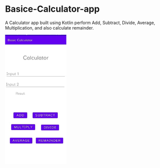 # Basice-Calculator-app
 A Calculator app built using Kotlin perform Add, Subtract, Divide, Average, Multiplication, and also calculate remainder.
 
 <img src="https://github.com/Virendra-khorwal/Basice-Calculator-app/blob/main/Basic%20Calculator%20App.jpeg" width="200" />
